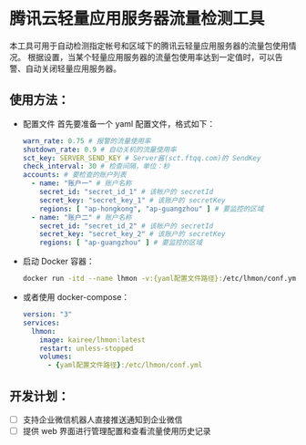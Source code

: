 # 腾讯云轻量应用服务器流量检测工具

本工具可用于自动检测指定帐号和区域下的腾讯云轻量应用服务器的流量包使用情况。
根据设置，当某个轻量应用服务器的流量包使用率达到一定值时，可以告警、自动关闭轻量应用服务器。

## 使用方法：

- 配置文件
  首先要准备一个 yaml 配置文件，格式如下： 

  ```yaml
  warn_rate: 0.75 # 报警的流量使用率
  shutdown_rate: 0.9 # 自动关机的流量使用率
  sct_key: SERVER_SEND_KEY # Server酱(sct.ftqq.com)的 SendKey
  check_interval: 30 # 检查间隔，单位：秒
  accounts: # 要检查的账户列表
    - name: "账户一" # 账户名称
      secret_id: "secret_id_1" # 该帐户的 secretId
      secret_key: "secret_key_1" # 该账户的 secretKey
      regions: [ "ap-hongkong", "ap-guangzhou" ] # 要监控的区域
    - name: "账户二" # 账户名称
      secret_id: "secret_id_2" # 该帐户的 secretId
      secret_key: "secret_key_2" # 该账户的 secretKey
      regions: [ "ap-guangzhou" ] # 要监控的区域
  ```
- 启动 Docker 容器： 

  ```bash
  docker run -itd --name lhmon -v:{yaml配置文件路径}:/etc/lhmon/conf.yml kairee/lhmon:latest
  ```
- 或者使用 docker-compose： 

  ```yaml
  version: "3"
  services:
    lhmon:
      image: kairee/lhmon:latest
      restart: unless-stopped
      volumes:
        - {yaml配置文件路径}:/etc/lhmon/conf.yml
  ```

## 开发计划：

- [ ] 支持企业微信机器人直接推送通知到企业微信
- [ ] 提供 web 界面进行管理配置和查看流量使用历史记录
